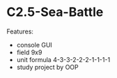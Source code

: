 # C2.5-Sea-Battle
Features:
  * console GUI
  * field 9x9
  * unit formula 4-3-3-2-2-2-1-1-1-1
  * study project by OOP
